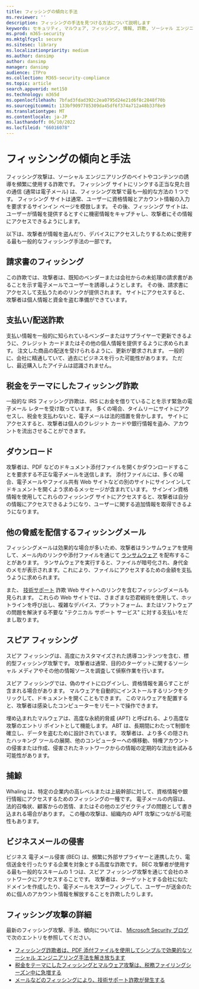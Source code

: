 ```yaml
---
title: フィッシングの傾向と手法
ms.reviewer: ''
description: フィッシングの手法を見つける方法について説明します
keywords: セキュリティ, マルウェア, フィッシング, 情報, 詐欺, ソーシャル エンジニアリング, ベイト, 誘惑, 保護, 傾向, 標的型攻撃, スピア フィッシング, 捕食
ms.prod: m365-security
ms.mktglfcycl: secure
ms.sitesec: library
ms.localizationpriority: medium
ms.author: dansimp
author: dansimp
manager: dansimp
audience: ITPro
ms.collection: M365-security-compliance
ms.topic: article
search.appverid: met150
ms.technology: m365d
ms.openlocfilehash: 7bfad3fdad392c2ea0795d24e21d6f8c2848f70b
ms.sourcegitcommit: 133bf9097785309da45df6f374a712a48b33f8e9
ms.translationtype: MT
ms.contentlocale: ja-JP
ms.lasthandoff: 06/10/2022
ms.locfileid: "66016078"
---
```

# <a name="phishing-trends-and-techniques"></a>フィッシングの傾向と手法

フィッシング攻撃は、ソーシャル エンジニアリングのベイトやコンテンツの誘導を頻繁に使用する詐欺です。 フィッシング サイトにリンクする正当な見た目の通信 (通常は電子メール) は、フィッシング攻撃で最も一般的な方法の 1 つです。 フィッシング サイトは通常、ユーザーに資格情報とアカウント情報の入力を要求するサインイン ページを模倣します。 その後、フィッシング サイトは、ユーザーが情報を提供するとすぐに機密情報をキャプチャし、攻撃者にその情報にアクセスできるようにします。

以下は、攻撃者が情報を盗んだり、デバイスにアクセスしたりするために使用する最も一般的なフィッシング手法の一部です。

## <a name="invoice-phishing"></a>請求書のフィッシング

この詐欺では、攻撃者は、既知のベンダーまたは会社からの未処理の請求書があることを示す電子メールでユーザーを誘導しようとします。 その後、請求書にアクセスして支払うためのリンクが提供されます。 サイトにアクセスすると、攻撃者は個人情報と資金を盗む準備ができています。

## <a name="paymentdelivery-scam"></a>支払い/配送詐欺

支払い情報を一般的に知られているベンダーまたはサプライヤーで更新できるように、クレジット カードまたはその他の個人情報を提供するように求められます。 注文した商品の配送を受けられるように、更新が要求されます。 一般的に、会社に精通していて、過去にビジネスを行った可能性があります。 ただし、最近購入したアイテムは認識されません。

## <a name="tax-themed-phishing-scams"></a>税金をテーマにしたフィッシング詐欺

一般的な IRS フィッシング詐欺は、IRS にお金を借りていることを示す緊急の電子メール レターを受け取っています。 多くの場合、タイムリーにサイトにアクセスし、税金を支払わないと、電子メールは法的措置を脅かします。 サイトにアクセスすると、攻撃者は個人のクレジット カードや銀行情報を盗み、アカウントを流出させることができます。

## <a name="downloads"></a>ダウンロード

攻撃者は、PDF などのドキュメント添付ファイルを開くかダウンロードすることを要求する不正な電子メールを送信します。 添付ファイルには、多くの場合、電子メールやファイル共有 Web サイトなどの別のサイトにサインインしてドキュメントを開くよう求めるメッセージが含まれています。 サインイン資格情報を使用してこれらのフィッシング サイトにアクセスすると、攻撃者は自分の情報にアクセスできるようになり、ユーザーに関する追加情報を取得できるようになります。

## <a name="phishing-emails-that-deliver-other-threats"></a>他の脅威を配信するフィッシングメール

フィッシングメールは効果的な場合が多いため、攻撃者はランサムウェアを使用して、メール内のリンクや添付ファイルを通じて [ランサムウェア](/security/compass/human-operated-ransomware) を配布することがあります。 ランサムウェアを実行すると、ファイルが暗号化され、身代金のメモが表示されます。これにより、ファイルにアクセスするための金額を支払うように求められます。

また、 [技術サポート](support-scams.md) 詐欺 Web サイトへのリンクを含むフィッシングメールも見られます。 これらの Web サイトでは、さまざまな恐君戦術を使用して、ホットラインを呼び出し、複雑なデバイス、プラットフォーム、またはソフトウェアの問題を解決する不要な "テクニカル サポート サービス" に対する支払いをだまし取ります。

## <a name="spear-phishing"></a>スピア フィッシング

スピア フィッシングは、高度にカスタマイズされた誘導コンテンツを含む、標的型フィッシング攻撃です。 攻撃者は通常、目的のターゲットに関するソーシャル メディアやその他の情報ソースを調査して偵察作業を行います。

スピア フィッシングでは、偽のサイトにログインし、資格情報を漏らすことが含まれる場合があります。 マルウェアを自動的にインストールするリンクをクリックして、ドキュメントを開くこともできます。 このマルウェアを配置すると、攻撃者は感染したコンピューターをリモートで操作できます。

埋め込まれたマルウェアは、高度な永続的脅威 (APT) と呼ばれる、より高度な攻撃のエントリ ポイントとして機能します。 ABT は、長期間にわたって制御を確立し、データを盗むために設計されています。 攻撃者は、より多くの隠されたハッキング ツールの展開、他のコンピューターへの横移動、特権アカウントの侵害または作成、侵害されたネットワークからの情報の定期的な流出を試みる可能性があります。

## <a name="whaling"></a>捕鯨

Whaling は、特定の企業内の高レベルまたは上級幹部に対して、資格情報や銀行情報にアクセスするためのフィッシングの一種です。 電子メールの内容は、法的召喚状、顧客からの苦情、またはその他のエグゼクティブの問題として書き込まれる場合があります。 この種の攻撃は、組織内の APT 攻撃につながる可能性もあります。

## <a name="business-email-compromise"></a>ビジネスメールの侵害

ビジネス 電子メール侵害 (BEC) は、頻繁に外部サプライヤーと連携したり、電信送金を行ったりする企業を対象とする高度な詐欺です。 BEC 攻撃者が使用する最も一般的なスキームの 1 つは、スピア フィッシング攻撃を通じて会社のネットワークにアクセスすることです。 攻撃者は、ターゲットとする会社に似たドメインを作成したり、電子メールをスプーフィングして、ユーザーが送金のために個人のアカウント情報を解放することを詐欺したりします。

## <a name="more-information-about-phishing-attacks"></a>フィッシング攻撃の詳細

最新のフィッシング攻撃、手法、傾向については、 [Microsoft Security ブログ](https://www.microsoft.com/security/blog/)で次のエントリを参照してください。

- [フィッシング詐欺者は、PDF 添付ファイルを使用してシンプルで効果的なソーシャル エンジニアリング手法を解き放ちます](https://cloudblogs.microsoft.com/microsoftsecure/2017/01/26/phishers-unleash-simple-but-effective-social-engineering-techniques-using-pdf-attachments/?source=mmpc)
- [税金をテーマにしたフィッシングとマルウェア攻撃は、税務ファイリングシーズン中に急増する](https://cloudblogs.microsoft.com/microsoftsecure/2017/03/20/tax-themed-phishing-and-malware-attacks-proliferate-during-the-tax-filing-season/?source=mmpc)
- [メールなどのフィッシングにより、技術サポート詐欺が発生する](https://cloudblogs.microsoft.com/microsoftsecure/2017/08/07/links-in-phishing-like-emails-lead-to-tech-support-scam/?source=mmpc)
